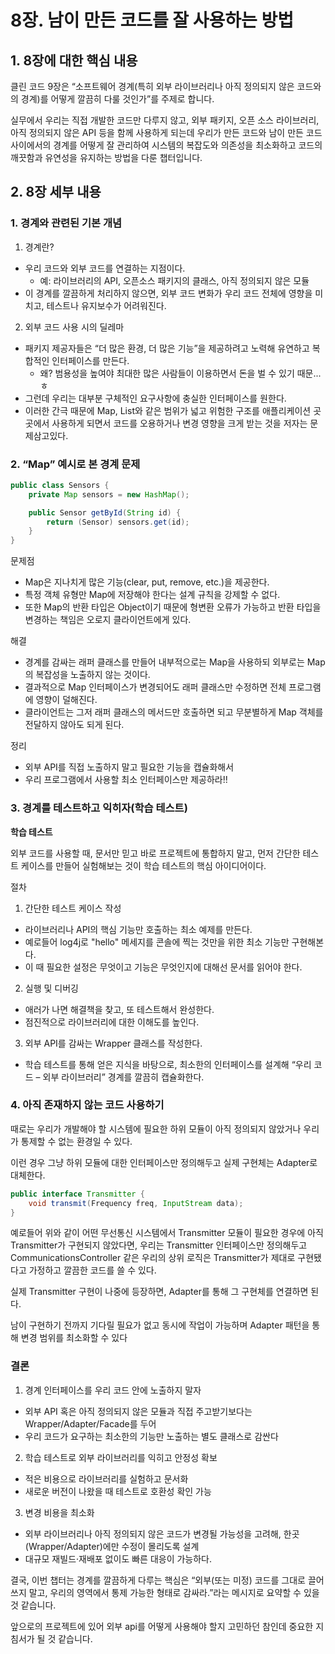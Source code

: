 # 8장. 남이 만든 코드를 잘 사용하는 방법

## 1. 8장에 대한 핵심 내용

클린 코드 9장은 “소프트웨어 경계(특히 외부 라이브러리나 아직 정의되지 않은 코드와의 경계)를 어떻게 깔끔히 다룰 것인가”를 주제로 합니다.

실무에서 우리는 직접 개발한 코드만 다루지 않고, 외부 패키지, 오픈 소스 라이브러리, 아직 정의되지 않은 API 등을 함께 사용하게 되는데 우리가 만든 코드와 남이 만든 코드 사이에서의 경계를 어떻게 잘 관리하여 시스템의 복잡도와 의존성을 최소화하고 코드의 깨끗함과 유연성을 유지하는 방법을 다룬 챕터입니다.

## 2. 8장 세부 내용

### 1. 경계와 관련된 기본 개념

1. 경계란?

- 우리 코드와 외부 코드를 연결하는 지점이다.
  - 예: 라이브러리의 API, 오픈소스 패키지의 클래스, 아직 정의되지 않은 모듈
- 이 경계를 깔끔하게 처리하지 않으면, 외부 코드 변화가 우리 코드 전체에 영향을 미치고, 테스트나 유지보수가 어려워진다.

2. 외부 코드 사용 시의 딜레마

- 패키지 제공자들은 “더 많은 환경, 더 많은 기능”을 제공하려고 노력해 유연하고 복합적인 인터페이스를 만든다.
  - 왜? 범용성을 높여야 최대한 많은 사람들이 이용하면서 돈을 벌 수 있기 때문...ㅎ
- 그런데 우리는 대부분 구체적인 요구사항에 충실한 인터페이스를 원한다.
- 이러한 간극 때문에 Map, List와 같은 범위가 넓고 위험한 구조를 애플리케이션 곳곳에서 사용하게 되면서 코드를 오용하거나 변경 영향을 크게 받는 것을 저자는 문제삼고있다.

### 2. “Map” 예시로 본 경계 문제

```java
public class Sensors {
    private Map sensors = new HashMap();

    public Sensor getById(String id) {
        return (Sensor) sensors.get(id);
    }
}
```

문제점

- Map은 지나치게 많은 기능(clear, put, remove, etc.)을 제공한다.
- 특정 객체 유형만 Map에 저장해야 한다는 설계 규칙을 강제할 수 없다.
- 또한 Map의 반환 타입은 Object이기 때문에 형변환 오류가 가능하고 반환 타입을 변경하는 책임은 오로지 클라이언트에게 있다.

해결

- 경계를 감싸는 래퍼 클래스를 만들어 내부적으로는 Map을 사용하되 외부로는 Map의 복잡성을 노출하지 않는 것이다.
- 결과적으로 Map 인터페이스가 변경되어도 래퍼 클래스만 수정하면 전체 프로그램에 영향이 덜해진다.
- 클라이언트는 그저 래퍼 클래스의 메서드만 호출하면 되고 무분별하게 Map 객체를 전달하지 않아도 되게 된다.

정리

- 외부 API를 직접 노출하지 말고 필요한 기능을 캡슐화해서
- 우리 프로그램에서 사용할 최소 인터페이스만 제공하라!!

### 3. 경계를 테스트하고 익히자(학습 테스트)

**학습 테스트**

외부 코드를 사용할 때, 문서만 믿고 바로 프로젝트에 통합하지 말고, 먼저 간단한 테스트 케이스를 만들어 실험해보는 것이 학습 테스트의 핵심 아이디어이다.

절차

1.  간단한 테스트 케이스 작성

- 라이브러리나 API의 핵심 기능만 호출하는 최소 예제를 만든다.
- 예로들어 log4j로 "hello" 메세지를 콘솔에 찍는 것만을 위한 최소 기능만 구현해본다.
- 이 때 필요한 설정은 무엇이고 기능은 무엇인지에 대해선 문서를 읽어야 한다.

2. 실행 및 디버깅

- 애러가 나면 해결책을 찾고, 또 테스트해서 완성한다.
- 점진적으로 라이브러리에 대한 이해도를 높인다.

3. 외부 API를 감싸는 Wrapper 클래스를 작성한다.

- 학습 테스트를 통해 얻은 지식을 바탕으로, 최소한의 인터페이스를 설계해 “우리 코드 – 외부 라이브러리” 경계를 깔끔히 캡슐화한다.

### 4. 아직 존재하지 않는 코드 사용하기

때로는 우리가 개발해야 할 시스템에 필요한 하위 모듈이 아직 정의되지 않았거나 우리가 통제할 수 없는 환경일 수 있다.

이런 경우 그냥 하위 모듈에 대한 인터페이스만 정의해두고 실제 구현체는 Adapter로 대체한다.

```java
public interface Transmitter {
    void transmit(Frequency freq, InputStream data);
}
```

예로들어 위와 같이 어떤 무선통신 시스템에서 Transmitter 모듈이 필요한 경우에 아직 Transmitter가 구현되지 않았다면, 우리는 Transmitter 인터페이스만 정의해두고 CommunicationsController 같은 우리의 상위 로직은 Transmitter가 제대로 구현됐다고 가정하고 깔끔한 코드를 쓸 수 있다.

실제 Transmitter 구현이 나중에 등장하면, Adapter를 통해 그 구현체를 연결하면 된다.

남이 구현하기 전까지 기다릴 필요가 없고 동시에 작업이 가능하며 Adapter 패턴을 통해 변경 범위를 최소화할 수 있다

### 결론

1. 경계 인터페이스를 우리 코드 안에 노출하지 말자

- 외부 API 혹은 아직 정의되지 않은 모듈과 직접 주고받기보다는 Wrapper/Adapter/Facade를 두어
- 우리 코드가 요구하는 최소한의 기능만 노출하는 별도 클래스로 감싼다

2. 학습 테스트로 외부 라이브러리를 익히고 안정성 확보

- 적은 비용으로 라이브러리를 실험하고 문서화
- 새로운 버전이 나왔을 때 테스트로 호환성 확인 가능

3. 변경 비용을 최소화

- 외부 라이브러리나 아직 정의되지 않은 코드가 변경될 가능성을 고려해, 한곳(Wrapper/Adapter)에만 수정이 몰리도록 설계
- 대규모 재빌드·재배포 없이도 빠른 대응이 가능하다.

결국, 이번 챕터는 경계를 깔끔하게 다루는 핵심은 “외부(또는 미정) 코드를 그대로 끌어쓰지 말고, 우리의 영역에서 통제 가능한 형태로 감싸라.”라는 메시지로 요약할 수 있을 것 같습니다.

앞으로의 프로젝트에 있어 외부 api를 어떻게 사용해야 할지 고민하던 참인데 중요한 지침서가 될 것 같습니다.
